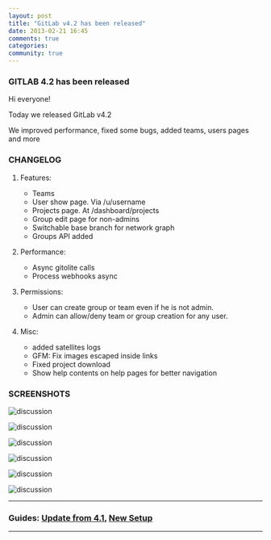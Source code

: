 ```yaml
---
layout: post
title: "GitLab v4.2 has been released"
date: 2013-02-21 16:45
comments: true
categories:
community: true
---
```


### GITLAB 4.2 has been released

Hi everyone!

Today we released GitLab v4.2 

We improved performance, fixed some bugs, added teams, users pages and more
 
<!-- more -->


### CHANGELOG

1. Features:

    * Teams
    * User show page. Via /u/username
    * Projects page. At /dashboard/projects
    * Group edit page for non-admins
    * Switchable base branch for network graph
    * Groups API added

2. Performance: 

    * Async gitolite calls
    * Process webhooks async

3. Permissions:

    * User can create group or team even if he is not admin.
    * Admin can allow/deny team or group creation for any user.

4. Misc:

    * added satellites logs
    * GFM: Fix images escaped inside links
    * Fixed project download
    * Show help contents on help pages for better navigation



### SCREENSHOTS

![discussion](/images/4_2/dashboard.png)

![discussion](/images/4_2/group_edit.png)

![discussion](/images/4_2/new_team.png)

![discussion](/images/4_2/team_page.png)

![discussion](/images/4_2/profile.png)

![discussion](/images/4_2/projects.png)


- - -

### Guides: [Update from 4.1](https://github.com/gitlabhq/gitlabhq/wiki/From-4.1-to-4.2),  [New Setup](https://github.com/gitlabhq/gitlabhq/blob/4-2-stable/doc/install/installation.md)
- - -
